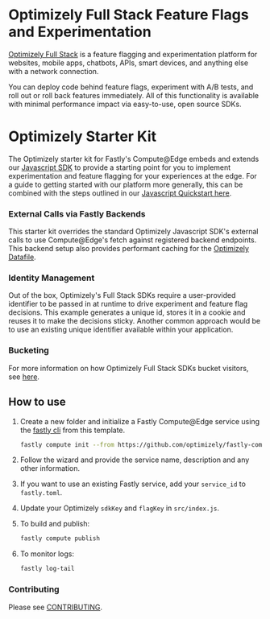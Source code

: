 # Optimizely Full Stack Feature Flags and Experimentation

[Optimizely Full Stack](https://docs.developers.optimizely.com/experimentation/v4.0.0-full-stack/docs) is a feature flagging and experimentation platform for websites, mobile apps, chatbots, APIs, smart devices, and anything else with a network connection.

You can deploy code behind feature flags, experiment with A/B tests, and roll out or roll back features immediately. All of this functionality is available with minimal performance impact via easy-to-use, open source SDKs.


# Optimizely Starter Kit
The Optimizely starter kit for Fastly's Compute@Edge embeds and extends our [Javascript SDK](https://docs.developers.optimizely.com/experimentation/v4.0.0-full-stack/docs/javascript-node-sdk) to provide a starting point for you to implement experimentation and feature flagging for your experiences at the edge. For a guide to getting started with our platform more generally, this can be combined with the steps outlined in our [Javascript Quickstart here](https://docs.developers.optimizely.com/experimentation/v4.0.0-full-stack/docs/javascript-node-quickstart). 

### External Calls via Fastly Backends
This starter kit overrides the standard Optimizely Javascript SDK's external calls to use Compute@Edge's fetch against registered backend endpoints. This backend setup also provides performant caching for the [Optimizely Datafile](https://docs.developers.optimizely.com/experimentation/v4.0.0-full-stack/docs/manage-config-datafile). 

### Identity Management
Out of the box, Optimizely's Full Stack SDKs require a user-provided identifier to be passed in at runtime to drive experiment and feature flag decisions. This example generates a unique id, stores it in a cookie and reuses it to make the decisions sticky. Another common approach would be to use an existing unique identifier available within your application.

### Bucketing
For more information on how Optimizely Full Stack SDKs bucket visitors, see [here](https://docs.developers.optimizely.com/experimentation/v4.0.0-full-stack/docs/how-bucketing-works). 

## How to use

1. Create a new folder and initialize a Fastly Compute@Edge service using the [fastly cli](https://developer.fastly.com/reference/cli/) from this template.
    ```sh
    fastly compute init --from https://github.com/optimizely/fastly-compute-starter-kit
    ```

2. Follow the wizard and provide the service name, description and any other information.

3. If you want to use an existing Fastly service, add your `service_id` to `fastly.toml`.

4. Update your Optimizely `sdkKey` and `flagKey` in `src/index.js`.

5. To build and publish:
    ```sh
    fastly compute publish
    ```
    
6. To monitor logs:
    ```sh
    fastly log-tail
    ```

### Contributing

Please see [CONTRIBUTING](CONTRIBUTING.md).
